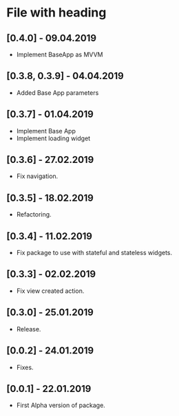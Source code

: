 # File with heading

## [0.4.0] - 09.04.2019

* Implement BaseApp as MVVM

## [0.3.8, 0.3.9] - 04.04.2019

* Added Base App parameters

## [0.3.7] - 01.04.2019

* Implement Base App
* Implement loading widget

## [0.3.6] - 27.02.2019

* Fix navigation.

## [0.3.5] - 18.02.2019

* Refactoring.

## [0.3.4] - 11.02.2019

* Fix package to use with stateful and stateless widgets.

## [0.3.3] - 02.02.2019

* Fix view created action.

## [0.3.0] - 25.01.2019

* Release.

## [0.0.2] - 24.01.2019

* Fixes.

## [0.0.1] - 22.01.2019

* First Alpha version of package.
